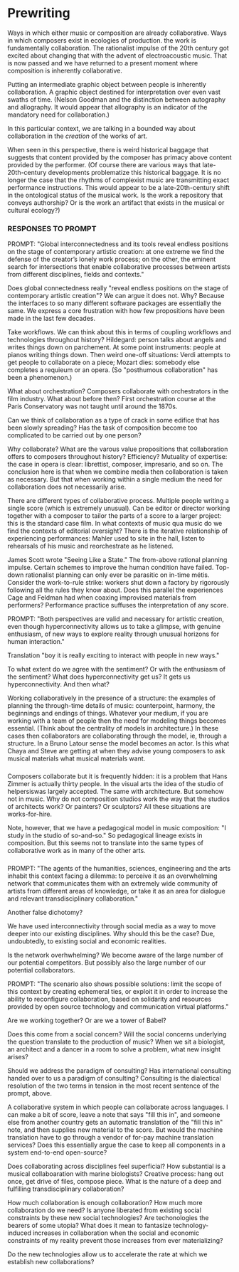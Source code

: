 Prewriting
==========

Ways in which either music or composition are already collaborative. Ways in
which composers exist in ecologies of production. the work is fundamentally
collaboration. The rationalist impulse of the 20th century got excited about
changing that with the advent of electroacoustic music. That is now passed and
we have returned to a present moment where composition is inherently
collaborative.

Putting an intermediate graphic object between people is inherently
collaboration. A graphic object destined for interpretation over even vast
swaths of time. (Nelson Goodman and the distinction between autography and
allography. It would appear that allography is an indicator of the mandatory
need for collaboration.)

In this particular context, we are talking in a bounded way about collaboration
in the *creation* of the works of art.

When seen in this perspective, there is weird historical baggage that suggests
that content provided by the composer has primacy above content provided by the
performer. (Of course there are various ways that late-20th-century
developments problematize this historical baggage. It is no longer the case
that the rhythms of complexist music are transmitting exact performance
instructions. This would appear to be a late-20th-century shift in the
ontological status of the musical work. Is the work a repository that conveys
authorship? Or is the work an artifact that exists in the musical or cultural
ecology?)

### RESPONSES TO PROMPT ###

PROMPT: "Global interconnectedness and its tools reveal endless positions on
the stage of contemporary artistic creation: at one extreme we find the defense
of the creator’s lonely work process; on the other, the eminent search for
intersections that enable collaborative processes between artists from
different disciplines, fields and contexts."

Does global connectedness really "reveal endless positions on the stage of
contemporary artistic creation"? We can argue it does not. Why? Because the
interfaces to so many different software packages are essentially the same. We
express a core frustration with how few propositions have been made in the last
few decades.

Take workflows. We can think about this in terms of coupling workflows and
technologies throughout history? Hildegard: person talks about angels and
writes things down on parchement. At some point instruments: people at pianos
writing things down. Then weird one-off situations: Verdi attempts to get
people to collaborate on a piece; Mozart dies: somebody else completes a
requieum or an opera. (So "posthumous collaboration" has been a phenomenon.)

What about orchestration? Composers collaborate with orchestrators in the film
industry. What about before then? First orchestration course at the Paris
Conservatory was not taught until around the 1870s.

Can we think of collaboration as a type of crack in some edifice that has been
slowly spreading? Has the task of composition become too complicated to be
carried out by one person?

Why collaborate? What are the varous value propositions that collaboration
offers to composers throughout history? Efficiency? Mutuality of expertise: the
case in opera is clear: librettist, composer, impresario, and so on. The
conclusion here is that when we combine media then collaboration is taken as
necessary. But that when working within a single medium the need for
collaboration does not necessarily arise.

There are different types of collaborative process. Multiple people writing a
single score (which is extremely unusual). Can be editor or director working
together with a composer to tailor the parts of a score to a larger project:
this is the standard case film. In what contexts of music qua music do we find
the contexts of editorial oversight? There is the iterative relationship of
experiencing performances: Mahler used to site in the hall, listen to
rehearsals of his music and reorchestrate as he listened.

James Scott wrote "Seeing Like a State." The from-above rational planning
impulse. Certain schemes to improve the human condition have failed. Top-down
rationalist planning can only ever be parasitic on in-time métis. Consider the
work-to-rule strike: workers shut down a factory by rigorously following all
the rules they know about. Does this parallel the experiences Cage and Feldman
had when coaxing improvised materials from performers? Performance practice
suffuses the interpretation of any score.

PROMPT: "Both perspectives are valid and necessary for artistic creation, even
though hyperconnectivity allows us to take a glimpse, with genuine enthusiasm,
of new ways to explore reality through unusual horizons for human interaction."

Translation "boy it is really exciting to interact with people in new ways."

To what extent do we agree with the sentiment? Or with the enthusiasm of the
sentiment? What does hyperconnectivity get us? It gets us hyperconnectivity.
And then what?

Working collaboratively in the presence of a structure: the examples of
planning the through-time details of music: counterpoint, harmony, the
beginnings and endings of things. Whatever your medium, if you are working with
a team of people then the need for modeling things becomes essential. (Think
about the centrality of models in architecture.) In these cases then
collaborators are collaborating through the model, ie, through a structure. In
a Bruno Latour sense the model becomes an actor. Is this what Chaya and Steve
are getting at when they advise young composers to ask musical materials what
musical materials want.

###

Composers collaborate but it is frequently hidden: it is a problem that Hans
Zimmer is actually thirty people. In the visual arts the idea of the studio of
helpersiswas largely accepted. The same with architecture. But somehow not in
music. Why do not composition studios work the way that the studios of
architects work? Or painters? Or sculptors? All these situations are
works-for-hire.

Note, however, that we have a pedagogical model in music composition: "I study
in the studio of so-and-so." So pedagogical lineage exists in composition. But
this seems not to translate into the same types of collaborative work as in
many of the other arts.

###

PROMPT: "The agents of the humanities, sciences, engineering and the arts
inhabit this context facing a dilemma: to perceive it as an overwhelming
network that communicates them with an extremely wide community of artists from
different areas of knowledge, or take it as an area for dialogue and relevant
transdisciplinary collaboration."

Another false dichotomy?

We have used interconnectivity through social media as a way to move deeper
into our existing disciplines. Why should this be the case? Due, undoubtedly,
to existing social and economic realities.

Is the network overhwhelming? We become aware of the large number of our
potential competitors. But possibly also the large number of our potential
collaborators.

PROMPT: "The scenario also shows possible solutions: limit the scope of this
context by creating ephemeral ties, or exploit it in order to increase the
ability to reconfigure collaboration, based on solidarity and resources
provided by open source technology and communication virtual platforms."

Are we working together? Or are we a tower of Babel?

Does this come from a social concern? Will the social concerns underlying the
question translate to the production of music? When we sit a biologist, an
architect and a dancer in a room to solve a problem, what new insight arises?

Should we address the paradigm of consulting? Has international consulting
handed over to us a paradigm of consulting? Consulting is the dialectical
resolution of the two terms in tension in the most recent sentence of the
prompt, above.   

A collaborative system in which people can collaborate across languages. I can
make a bit of score, leave a note that says "fill this in", and someone else
from another country gets an automatic translation of the "fill this in" note,
and then supplies new material to the score. But would the machine translation
have to go through a vendor of for-pay machine translation services? Does this
essentially argue the case to keep all components in a system end-to-end
open-source?

Does collaborating across disciplines feel superficial? How substantial is a
musical collaboaration with marine biologists? Creative process: hang out once,
get drive of files, compose piece. What is the nature of a deep and fulfilling
transdisciplinary collaboration?

How much collaboration is enough collaboration? How much more collaboration do
we need? Is anyone liberated from existing social constraints by these new
social technologies? Are techonologies the bearers of some utopia? What does it
mean to fantasize technology-induced increases in collaboration when the social
and economic constraints of my reality prevent those increases from ever
materializing?

Do the new technologies allow us to accelerate the rate at which we establish
new collaborations?